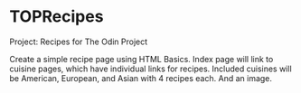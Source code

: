 # TOPRecipes
Project: Recipes for The Odin Project

Create a simple recipe page using HTML Basics. Index page will link to cuisine pages, which have individual links for recipes. Included cuisines will be American, European, and Asian with 4 recipes each. And an image.
